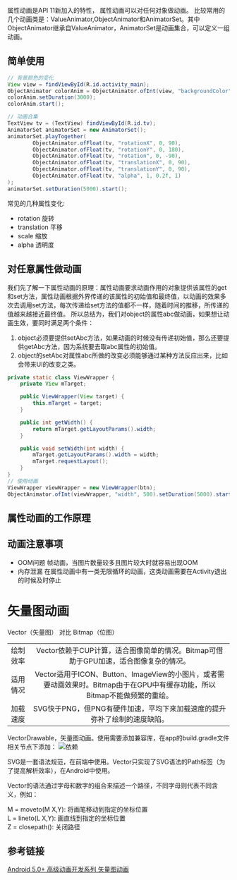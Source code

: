 属性动画是API 11新加入的特性， 属性动画可以对任何对象做动画。
比较常用的几个动画类是：ValueAnimator,ObjectAnimator和AnimatorSet。其中ObjectAnimator继承自ValueAnimator，AnimatorSet是动画集合，可以定义一组动画。

## 简单使用
```Java
// 背景颜色的变化
View view = findViewById(R.id.activity_main);
ObjectAnimator colorAnim = ObjectAnimator.ofInt(view, "backgroundColor", 0XFFFF8080, 0xff8080ff);
colorAnim.setDuration(3000);
colorAnim.start();
```
```Java
// 动画合集
TextView tv = (TextView) findViewById(R.id.tv);
AnimatorSet animatorSet = new AnimatorSet();
animatorSet.playTogether(
        ObjectAnimator.ofFloat(tv, "rotationX", 0, 90),
        ObjectAnimator.ofFloat(tv, "rotationY", 0, 180),
        ObjectAnimator.ofFloat(tv, "rotation", 0, -90),
        ObjectAnimator.ofFloat(tv, "translationX", 0, 90),
        ObjectAnimator.ofFloat(tv, "translationY", 0, 90),
        ObjectAnimator.ofFloat(tv, "alpha", 1, 0.2f, 1)
);
animatorSet.setDuration(5000).start();
```
常见的几种属性变化:
* rotation 旋转
* translation 平移
* scale 缩放
* alpha 透明度

## 对任意属性做动画
我们先了解一下属性动画的原理：属性动画要求动画作用的对象提供该属性的get和set方法，属性动画根据外界传递的该属性的初始值和最终值，以动画的效果多次去调用set方法，每次传递给set方法的值都不一样，随着时间的推移，所传递的值越来越接近最终值。
所以总结为，我们对object的属性abc做动画，如果想让动画生效，要同时满足两个条件：
1. object必须要提供setAbc方法，如果动画的时候没有传递初始值，那么还要提供getAbc方法，因为系统要去取abc属性的初始值。
2. object的setAbc对属性abc所做的改变必须能够通过某种方法反应出来，比如会带来UI的改变之类。

```Java
private static class ViewWrapper {
    private View mTarget;

    public ViewWrapper(View target) {
        this.mTarget = target;
    }

    public int getWidth() {
        return mTarget.getLayoutParams().width;
    }

    public void setWidth(int width) {
        mTarget.getLayoutParams().width = width;
        mTarget.requestLayout();
    }
}
// 使用动画
ViewWrapper viewWrapper = new ViewWrapper(btn);
ObjectAnimator.ofInt(viewWrapper, "width", 500).setDuration(5000).start();
```

## 属性动画的工作原理

## 动画注意事项
* OOM问题
帧动画，当图片数量较多且图片较大时就容易出现OOM
* 内存泄漏
在属性动画中有一类无限循环的动画，这类动画需要在Activity退出的时候及时停止


# 矢量图动画
Vector（矢量图） 对比 Bitmap（位图）

|         |            |
| ------------- |:-------------:|
| 绘制效率      | Vector依赖于CUP计算，适合图像简单的情况。Bitmap可借助于GPU加速，适合图像复杂的情况。 |
| 适用情况      | Vector适用于ICON、Button、ImageView的小图片，或者需要动画效果时。Bitmap由于在GPU中有缓存功能，所以Bitmap不能做频繁的重绘。      |
| 加载速度      | SVG快于PNG，但PNG有硬件加速，平均下来加载速度的提升弥补了绘制的速度缺陷。       |  

VectorDrawable，矢量图动画。使用需要添加兼容库，在app的build.gradle文件相关节点下添加：
![依赖](http://mmbiz.qpic.cn/mmbiz_png/MOu2ZNAwZwPmJe6IIPGFMWmT5q74OplNIGZY2ILrnsTnNvqJ2u5akBNaLazgxoTibqtbJMFeRMpm1aPiaynnNy0g/640?wx_fmt=png&tp=webp&wxfrom=5&wx_lazy=1)

SVG是一套语法规范，在前端中使用。Vector只实现了SVG语法的Path标签（为了提高解析效率），在Android中使用。

Vector的语法通过字母和数字的组合来描述一个路径，不同字母则代表不同含义，例如：

M = moveto(M X,Y): 将画笔移动到指定的坐标位置   
L = lineto(L X,Y): 画直线到指定的坐标位置   
Z = closepath(): 关闭路径  



## 参考链接

[Android 5.0+ 高级动画开发系列 矢量图动画](http://blog.csdn.net/smartbetter/article/details/54708200)
